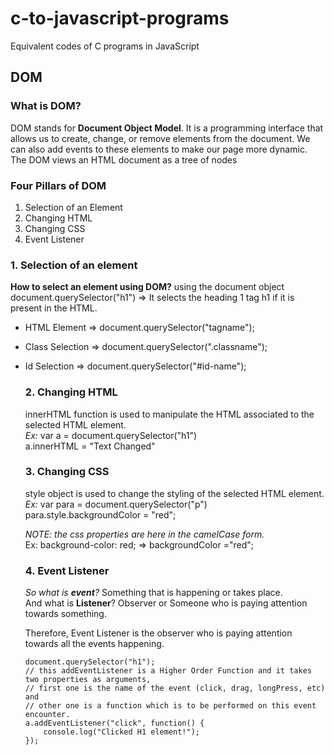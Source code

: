 # c-to-javascript-programs
Equivalent codes of C programs in JavaScript

## DOM
### What is DOM?
DOM stands for **Document Object Model**. It is a programming interface that allows us to create, change, or remove elements from the document. We can also add events to these elements to make our page more dynamic. The DOM views an HTML document as a tree of nodes

### Four Pillars of DOM
1. Selection of an Element
2. Changing HTML
3. Changing CSS
4. Event Listener

### 1. Selection of an element
**How to select an element using DOM?**
using the document object  
document.querySelector("h1")  => It selects the heading 1 tag h1 if it is present in the HTML.   
- HTML Element => document.querySelector("tagname");
- Class Selection => document.querySelector(".classname");
- Id Selection => document.querySelector("#id-name");

  ### 2. Changing HTML
  innerHTML function is used to manipulate the HTML associated to the selected HTML element.  
  *Ex:* var a = document.querySelector("h1")  
  a.innerHTML = "Text Changed"

  ### 3. Changing CSS
  style object is used to change the styling of the selected HTML element.  
  *Ex:* var para = document.querySelector("p")  
  para.style.backgroundColor = "red";

  *NOTE: the css properties are here in the camelCase form.*  
  Ex: background-color: red; => backgroundColor ="red";  

  ### 4. Event Listener
  *So what is **event**?* Something that is happening or takes place.    
  And what is **Listener**? Observer or Someone who is paying attention towards something.  

  Therefore, Event Listener is the observer who is paying attention towards all the events happening.  

      document.querySelector("h1");
      // this addEventListener is a Higher Order Function and it takes two properties as arguments,
      // first one is the name of the event (click, drag, longPress, etc) and
      // other one is a function which is to be performed on this event encounter.
      a.addEventListener("click", function() {
          console.log("Clicked H1 element!");
      });

  
  
  
  

